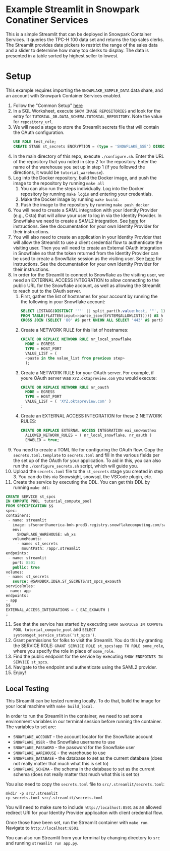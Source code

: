 # Example Streamlit in Snowpark Conatiner Services
This is a simple Streamlit that can be deployed in 
Snowpark Container Services. It queries the TPC-H 100 
data set and returns the top sales clerks. The Streamlit
provides date pickers to restrict the range of the sales
data and a slider to determine how many top clerks to display.
The data is presented in a table sorted by highest seller
to lowest.

# Setup
This example requires importing the `SNOWFLAKE_SAMPLE_DATA`
data share, and an account with Snowpark Container Services
enabled.

1. Follow the "Common Setup" [here](https://docs.snowflake.com/developer-guide/snowpark-container-services/tutorials/common-setup)
2. In a SQL Worksheet, execute `SHOW IMAGE REPOSITORIES` and look
   for the entry for `TUTORIAL_DB.DATA_SCHEMA.TUTORIAL_REPOSITORY`.
   Note the value for `repository_url`.
3. We will need a stage to store the Streamlit secrets file that will
   contain the OAuth configuration.
   ```sql
   USE ROLE test_role;
   CREATE STAGE st_secrets ENCRYPTION = (type = 'SNOWFLAKE_SSE') DIRECTORY = ( ENABLE = TRUE );
   ```
4. In the main directory of this repo, execute 
   `./configure.sh`. Enter the URL of the repository that you
   noted in step 2 for the repository. Enter the name of the warehouse
   you set up in step 1 (if you followed the directions, it would be
   `tutorial_warehouse`).
5. Log into the Docker repository, build the Docker image, and push
   the image to the repository by running `make all`
   1. You can also run the steps individually. Log into the Docker 
      repository by running `make login` and entering your credentials.
   2. Make the Docker image by running `make build`.
   3. Push the image to the repository by running `make push_docker`
6. You will need to create a SAML integration with your Identity Provider
   (e.g., Okta) that will allow your user to log in via the Identity Provider.
   In Snowflake we need to create a SAML2 integration. See [here](https://docs.snowflake.com/en/user-guide/admin-security-fed-auth-security-integration)
   for instructions. See the documentation for your own Identity Provider
   for their instructions.
7. You will also need to create an application in your Identity Provider 
   that will allow the Streamlit to use a client credential flow to authenticate
   the visiting user. Then you will need to create an External OAuth integration
   in Snowflake so that the token returned from the Identity Provider can be
   used to create a Snowflake session as the visiting user. See [here](https://docs.snowflake.com/en/user-guide/oauth-ext-overview) 
   for instructions. See the documentation for your own Identity Provider for their
   instructions.
8. In order for the Streamlit to connect to Snowflake as the visiting user,
   we need an EXTERNAL ACCESS INTEGRATION to allow connecting to the public 
   URL for the Snowflake account, as well as allowing the Streamlit to reach
   out to the OAuth server.
   1. First, gather the list of hostnames for your account by running the
      the following in your Snowflake account:
      ```sql
      SELECT LISTAGG(DISTINCT '''' || split_part(h.value:host, '"', 1) || ':' || p.port || '''', ',\n') AS value_list 
      FROM TABLE(FLATTEN(input=>parse_json(SYSTEM$ALLOWLIST()))) AS h 
      CROSS JOIN (SELECT '80' AS port UNION ALL SELECT '443' AS port) AS p;
      ```
   2. Create a NETWORK RULE for this list of hostnames:
      ```sql
      CREATE OR REPLACE NETWORK RULE nr_local_snowflake
        MODE = EGRESS
        TYPE = HOST_PORT
        VALUE_LIST = (
        <paste in the value_list from previous step>
        );
      ```
   3. Create a NETWORK RULE for your OAuth server. For example, if youre
      OAuth server was `XYZ.oktapreview.com` you would execute:
      ```sql
      CREATE OR REPLACE NETWORK RULE nr_oauth
        MODE = EGRESS
        TYPE = HOST_PORT
        VALUE_LIST = ( 'XYZ.oktapreview.com' )
      ;
      ```
   4. Create an EXTERNAL ACCESS INTEGRATION for these 2 NETWORK RULES:
      ```sql
      CREATE OR REPLACE EXTERNAL ACCESS INTEGRATION eai_snowauthex
        ALLOWED_NETWORK_RULES = ( nr_local_snowflake, nr_oauth )
        ENABLED = true;
      ```
9. You need to create a TOML file for configuring the OAuth flow. Copy the
   `secrets.toml.template` to `secrets.toml` and fill in the various fields
   per the set up of the OAuth for your application. To aid in this, you can
   also run the `./configure_secrets.sh` script, which will guide you.
10. Upload the `secrets.toml` file to the `st_secrets` stage you created
   in step 3. You can do this via Snowsight, snowsql, the VSCode plugin, etc.
11. Create the service by executing the DDL. You can get this DDL
   by running `make ddl`:
   ```sql
CREATE SERVICE st_spcs
  IN COMPUTE POOL  tutorial_compute_pool
  FROM SPECIFICATION $$
spec:
  containers:
    - name: streamlit
      image: sfsenorthamerica-bmh-prod3.registry.snowflakecomputing.com/sandbox/idea/repo1/st_spcs_exoauth
      env:
        SNOWFLAKE_WAREHOUSE: wh_xs
      volumeMounts:
        - name: st_secrets
          mountPath: /app/.streamlit
  endpoints:
    - name: streamlit
      port: 8501
      public: true
  volumes:
    - name: st_secrets
      source: @SANDBOX.IDEA.ST_SECRETS/st_spcs_exoauth
serviceRoles:
- name: app
  endpoints:
  - app
  $$
  EXTERNAL_ACCESS_INTEGRATIONS = ( EAI_EXOAUTH )
;
   ```
11. See that the service has started by executing `SHOW SERVICES IN COMPUTE POOL tutorial_compute_pool` 
   and `SELECT system$get_service_status('st_spcs')`.
12. Grant permissions for folks to visit the Streamlit. You do this by granting 
   the SERVICE ROLE: `GRANT SERVICE ROLE st_spcs!app TO ROLE some_role`, 
   where you specify the role in place of `some_role`.
13. Find the public endpoint for the service by executing `SHOW ENDPOINTS IN SERVICE st_spcs`.
14. Navigate to the endpoint and authenticate using the SAML2 provider.
15. Enjoy!


## Local Testing
This Streamlit can be tested running locally. To do that, build the
image for your local machine with `make build_local`.

In order to run the Streamlit in the container, we need to set some 
environment variables in our terminal session before running the 
container. The variables to set are:
* `SNOWFLAKE_ACCOUNT` - the account locator for the Snowflake account
* `SNOWFLAKE_USER` - the Snowflake username to use
* `SNOWFLAKE_PASSWORD` - the password for the Snowflake user
* `SNOWFLAKE_WAREHOUSE` - the warehouse to use
* `SNOWFLAKE_DATABASE` - the database to set as the current database (does not really matter that much what this is set to)
* `SNOWFLAKE_SCHEMA` - the schema in the database to set as the current schema (does not really matter that much what this is set to)

You also need to copy the `secrets.toml` file to `src/.streamlit/secrets.toml`:
```
mkdir -p src/.streamlit
cp secrets.toml src/.streamlit/secrets.toml
```

You will need to make sure to include `http://localhost:8501` as an allowed
redirect URI for your Identity Provider applicaiton with client credential flow.

Once those have been set, run the Streamlit container with `make run`. Navigate
to `http://localhost:8501`.

You can also run Streamlit from your terminal by changing directory to `src`
and running `streamlit run app.py`.

